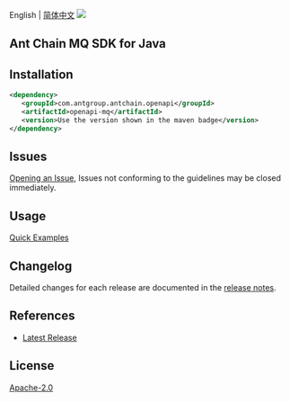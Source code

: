 English | [简体中文](README-CN.md)
![](https://aliyunsdk-pages.alicdn.com/icons/AlibabaCloud.svg)

## Ant Chain MQ SDK for Java

## Installation

```xml
<dependency>
   <groupId>com.antgroup.antchain.openapi</groupId>
   <artifactId>openapi-mq</artifactId>
   <version>Use the version shown in the maven badge</version>
</dependency>
```

## Issues
[Opening an Issue](https://github.com/alipay/antchain-openapi-prod-sdk/issues/new), Issues not conforming to the guidelines may be closed immediately.

## Usage
[Quick Examples](https://github.com/alipay/antchain-openapi-prod-sdk/blob/master/docs/0-Examples-EN.md#quick-examples)

## Changelog
Detailed changes for each release are documented in the [release notes](./ChangeLog.txt).

## References
* [Latest Release](https://github.com/alipay/antchain-openapi-prod-sdk/)

## License
[Apache-2.0](http://www.apache.org/licenses/LICENSE-2.0)
